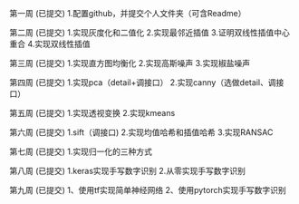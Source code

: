 第一周 (已提交)
1.配置github，并提交个人文件夹（可含Readme）

第二周 (已提交)
1.实现灰度化和二值化 
2.实现最邻近插值 
3.证明双线性插值中心重合 
4.实现双线性插值

第三周 (已提交)
1.实现直方图均衡化 
2.实现高斯噪声 
3.实现椒盐噪声

第四周 (已提交)
1.实现pca（detail+调接口） 
2.实现canny（选做detail、调接口）

第五周 (已提交)
1.实现透视变换 
2.实现kmeans

第六周 (已提交)
1.sift（调接口) 
2.实现均值哈希和插值哈希
3.实现RANSAC

第七周 (已提交)
1.实现归一化的三种方式

第八周 (已提交)
1.keras实现手写数字识别
2.从零实现手写数字识别

第九周 (已提交)
1、使用tf实现简单神经网络
2、使用pytorch实现手写数字识别

